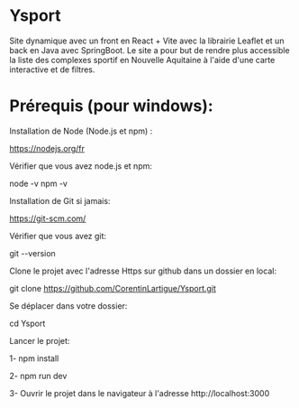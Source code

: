 # Ysport
Site dynamique avec un front en React + Vite avec la librairie Leaflet et un back en Java avec SpringBoot. Le site a pour but de rendre plus accessible la liste des complexes sportif en  Nouvelle Aquitaine à l'aide d'une carte interactive et de filtres.

# Prérequis (pour windows):

Installation de Node (Node.js et npm) :

https://nodejs.org/fr

Vérifier que vous avez node.js et npm:

node -v 
npm -v
 
Installation de Git si jamais:

https://git-scm.com/

Vérifier que vous avez git:

git --version

Clone le projet avec l'adresse Https sur github dans un dossier en local:

git clone https://github.com/CorentinLartigue/Ysport.git

Se déplacer dans votre dossier:

cd Ysport

Lancer le projet:

1-   npm install

2-   npm run dev

3-   Ouvrir le projet dans le navigateur à l'adresse http://localhost:3000

